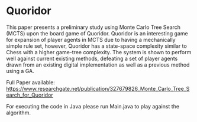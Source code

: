 # Quoridor

This paper presents a preliminary study using Monte Carlo Tree Search (MCTS) upon the board game of Quoridor. Quoridor is an interesting game for expansion of player agents in MCTS due to having a mechanically simple rule set, however, Quoridor has a state-space complexity similar to Chess with a higher game-tree complexity. The system is shown to perform well against current existing methods, defeating a set of player agents drawn from an existing digital implementation as well as a previous method using a GA.

Full Paper available: https://www.researchgate.net/publication/327679826_Monte_Carlo_Tree_Search_for_Quoridor

For executing the code in Java please run Main.java to play against the algorithm.
